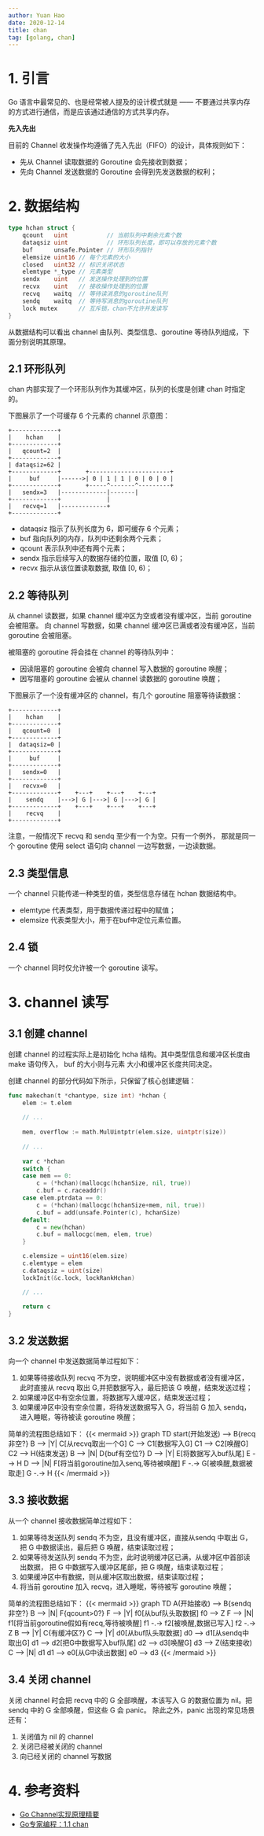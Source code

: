 ```yaml
---
author: Yuan Hao
date: 2020-12-14
title: chan
tag: [golang, chan]
---
```


# 1. 引言
Go 语言中最常见的、也是经常被人提及的设计模式就是 —— 不要通过共享内存的方式进行通信，而是应该通过通信的方式共享内存。

**先入先出**

目前的 Channel 收发操作均遵循了先入先出（FIFO）的设计，具体规则如下：
- 先从 Channel 读取数据的 Goroutine 会先接收到数据；
- 先向 Channel 发送数据的 Goroutine 会得到先发送数据的权利；

# 2. 数据结构
```go
type hchan struct {
	qcount   uint           // 当前队列中剩余元素个数
	dataqsiz uint           // 环形队列长度，即可以存放的元素个数
	buf      unsafe.Pointer // 环形队列指针
	elemsize uint16 // 每个元素的大小
	closed   uint32 // 标识关闭状态
	elemtype *_type // 元素类型
	sendx    uint   // 发送操作处理到的位置
	recvx    uint   // 接收操作处理到的位置
	recvq    waitq  // 等待读消息的goroutine队列
	sendq    waitq  // 等待写消息的goroutine队列
	lock mutex      // 互斥锁，chan不允许并发读写
}
```
从数据结构可以看出 channel 由队列、类型信息、goroutine 等待队列组成，下面分别说明其原理。

## 2.1 环形队列
chan 内部实现了一个环形队列作为其缓冲区，队列的长度是创建 chan 时指定的。

下图展示了一个可缓存 6 个元素的 channel 示意图：

```
+-------------+
|    hchan    |
+-------------+
|   qcount=2  |
+-------------+
| dataqsiz=62 |
+-------------+       +-----------------------+
|     buf     |------>| 0 | 1 | 1 | 0 | 0 | 0 |             
+-------------+       +-----^-------^---------+
|   sendx=3   |-------------|-------|    
+-------------+             |       
|   recvq=1   |-------------+
+-------------+
```

<!-- 
![with-buf.png](/golang/data-structure/chan/with-buf.png)
-->

- dataqsiz 指示了队列长度为 6，即可缓存 6 个元素；
- buf 指向队列的内存，队列中还剩余两个元素；
- qcount 表示队列中还有两个元素；
- sendx 指示后续写入的数据存储的位置，取值 [0, 6)；
- recvx 指示从该位置读取数据, 取值 [0, 6)；

## 2.2 等待队列
从 channel 读数据，如果 channel 缓冲区为空或者没有缓冲区，当前 goroutine 会被阻塞。
向 channel 写数据，如果 channel 缓冲区已满或者没有缓冲区，当前 goroutine 会被阻塞。

被阻塞的 goroutine 将会挂在 channel 的等待队列中：
- 因读阻塞的 goroutine 会被向 channel 写入数据的 goroutine 唤醒；
- 因写阻塞的 goroutine 会被从 channel 读数据的 goroutine 唤醒；

下图展示了一个没有缓冲区的 channel，有几个 goroutine 阻塞等待读数据：

```
+-------------+
|    hchan    |
+-------------+
|   qcount=0  |
+-------------+
|  dataqsiz=0 |
+-------------+
|     buf     |      
+-------------+
|   sendx=0   |
+-------------+ 
|   recvx=0   |
+-------------+    +---+    +---+    +---+
|    sendq    |--->| G |--->| G |--->| G |       
+-------------+    +---+    +---+    +---+
|    recvq    |
+-------------+
```
<!--  
![with-waitq.png](/golang/data-structure/chan/with-waitq.png)
-->

注意，一般情况下 recvq 和 sendq 至少有一个为空。只有一个例外，
那就是同一个 goroutine 使用 select 语句向 channel 一边写数据，一边读数据。

## 2.3 类型信息
一个 channel 只能传递一种类型的值，类型信息存储在 hchan 数据结构中。
- elemtype 代表类型，用于数据传递过程中的赋值；
- elemsize 代表类型大小，用于在buf中定位元素位置。

## 2.4 锁
一个 channel 同时仅允许被一个 goroutine 读写。

# 3. channel 读写

## 3.1 创建 channel
创建 channel 的过程实际上是初始化 hcha 结构。其中类型信息和缓冲区长度由 make 语句传入，
buf 的大小则与元素 大小和缓冲区长度共同决定。

创建 channel 的部分代码如下所示，只保留了核心创建逻辑：
```go
func makechan(t *chantype, size int) *hchan {
    elem := t.elem
    
    // ...
    
	mem, overflow := math.MulUintptr(elem.size, uintptr(size))
    
    // ...
    
	var c *hchan
	switch {
	case mem == 0:
		c = (*hchan)(mallocgc(hchanSize, nil, true))
		c.buf = c.raceaddr()
	case elem.ptrdata == 0:
		c = (*hchan)(mallocgc(hchanSize+mem, nil, true))
		c.buf = add(unsafe.Pointer(c), hchanSize)
	default:
		c = new(hchan)
		c.buf = mallocgc(mem, elem, true)
	}

	c.elemsize = uint16(elem.size)
	c.elemtype = elem
	c.dataqsiz = uint(size)
	lockInit(&c.lock, lockRankHchan)

    // ...
    
	return c
}
```

## 3.2 发送数据

向一个 channel 中发送数据简单过程如下：
1. 如果等待接收队列 recvq 不为空，说明缓冲区中没有数据或者没有缓冲区，
   此时直接从 recvq 取出 G,并把数据写入，最后把该 G 唤醒，结束发送过程；
2. 如果缓冲区中有空余位置，将数据写入缓冲区，结束发送过程；
3. 如果缓冲区中没有空余位置，将待发送数据写入 G，将当前 G 加入 sendq，进入睡眠，等待被读 goroutine 唤醒；

简单的流程图总结如下：
{{< mermaid >}}
graph TD
start(开始发送) --> B{recq非空?}
B --> |Y| C[从recvq取出一个G]
C --> C1[数据写入G]
C1 --> C2[唤醒G]
C2 --> H(结束发送)
B --> |N| D{buf有空位?}
D --> |Y| E[将数据写入buf队尾]
E --> H
D --> |N| F[将当前goroutine加入senq,等待被唤醒]
F -.-> G[被唤醒,数据被取走]
G -.-> H
{{< /mermaid >}}

## 3.3 接收数据

从一个 channel 接收数据简单过程如下：
1. 如果等待发送队列 sendq 不为空，且没有缓冲区，直接从sendq 中取出 G，
   把 G 中数据读出，最后把 G 唤醒，结束读取过程；
2. 如果等待发送队列 sendq 不为空，此时说明缓冲区已满，从缓冲区中首部读出数据，
   把 G 中数据写入缓冲区尾部，把 G 唤醒，结束读取过程；
3. 如果缓冲区中有数据，则从缓冲区取出数据，结束读取过程；
4. 将当前 goroutine 加入 recvq，进入睡眠，等待被写 goroutine 唤醒；

简单的流程图总结如下：
{{< mermaid >}}
graph TD
A(开始接收) --> B{sendq非空?}
B --> |N| F{qcount>0?}
F --> |Y| f0[从buf队头取数据]
f0 --> Z
F --> |N| f1[将当前goroutine假如有recq,等待被唤醒]
f1 -.-> f2[被唤醒,数据已写入]
f2 -.-> Z
B --> |Y| C{有缓冲区?}
C --> |Y| d0[从buf队头取数据]
d0 --> d1[从sendq中取出G]
d1 --> d2[把G中数据写入buf队尾]
d2 --> d3[唤醒G]
d3 --> Z(结束接收)
C --> |N| d1
d1 --> e0[从G中读出数据]
e0 --> d3
{{< /mermaid >}}

## 3.4 关闭 channel

关闭 channel 时会把 recvq 中的 G 全部唤醒，本该写入 G 的数据位置为 nil。把 sendq 中的 G 全部唤醒，但这些 G 会 panic。
除此之外，panic 出现的常见场景还有：
1. 关闭值为 nil 的 channel
2. 关闭已经被关闭的 channel
3. 向已经关闭的 channel 写数据

# 4. 参考资料
- [Go Channel实现原理精要](https://draveness.me/golang/docs/part3-runtime/ch06-concurrency/golang-channel/)
- [Go专家编程：1.1 chan](https://www.bookstack.cn/read/GoExpertProgramming/chapter01-1.1-chan.md)